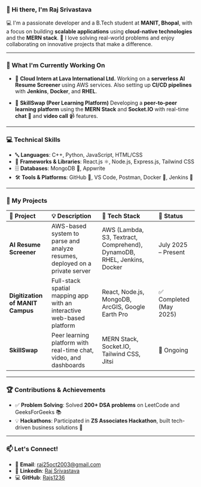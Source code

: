 

### 👋 Hi there, I'm **Raj Srivastava**

💻 I'm a passionate developer and a B.Tech student at **MANIT, Bhopal**, with a focus on building **scalable applications** using **cloud-native technologies** and the **MERN stack**.
🚀 I love solving real-world problems and enjoy collaborating on innovative projects that make a difference.

---

### 🔭 What I'm Currently Working On

* 🧠 **Cloud Intern at Lava International Ltd.**
  Working on a **serverless AI Resume Screener** using AWS services. Also setting up **CI/CD pipelines** with **Jenkins**, **Docker**, and **RHEL**.

* 🤝 **SkillSwap (Peer Learning Platform)**
  Developing a **peer-to-peer learning platform** using the **MERN Stack** and **Socket.IO** with real-time **chat** 💬 and **video call** 📹 features.

---

### 💻 Technical Skills

* 🔤 **Languages**: C++, Python, JavaScript, HTML/CSS
* 🧩 **Frameworks & Libraries**: React.js ⚛️, Node.js, Express.js, Tailwind CSS
* 🗄️ **Databases**: MongoDB 🍃, Appwrite
* 🛠️ **Tools & Platforms**: GitHub 🐙, VS Code, Postman, Docker 🐳, Jenkins 🔧

---

### 🚀 My Projects

| 📌 Project                       | 💡 Description                                                              | 🧰 Tech Stack                                                           | 📅 Status              |
| :------------------------------- | :-------------------------------------------------------------------------- | :---------------------------------------------------------------------- | :--------------------- |
| **AI Resume Screener**           | AWS-based system to parse and analyze resumes, deployed on a private server | AWS (Lambda, S3, Textract, Comprehend), DynamoDB, RHEL, Jenkins, Docker | July 2025 – Present    |
| **Digitization of MANIT Campus** | Full-stack spatial mapping app with an interactive web-based platform       | React, Node.js, MongoDB, ArcGIS, Google Earth Pro                       | ✅ Completed (May 2025) |
| **SkillSwap**                    | Peer learning platform with real-time chat, video, and dashboards           | MERN Stack, Socket.IO, Tailwind CSS, Jitsi                              | 🔄 Ongoing             |

---

### 🏆 Contributions & Achievements

* ✅ **Problem Solving**: Solved **200+ DSA problems** on LeetCode and GeeksForGeeks 📚
* 💡 **Hackathons**: Participated in **ZS Associates Hackathon**, built tech-driven business solutions 💼


---

### 📫 Let's Connect!

* 📧 **Email**: [raj25oct2003@gmail.com](mailto:raj25oct2003@gmail.com)
* 🔗 **LinkedIn**: [Raj Srivastava](https://linkedin.com/in/Raj-Srivastava)
* 💻 **GitHub**: [Rajs1236](https://github.com/Rajs1236)

